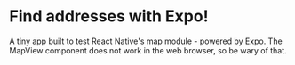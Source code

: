 # Find addresses with Expo!
A tiny app built to test React Native's map module - powered by Expo.
The MapView component does not work in the web browser, so be wary of that.